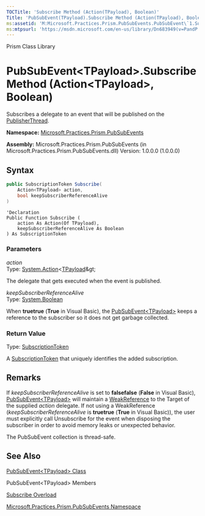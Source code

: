 ```yaml
---
TOCTitle: 'Subscribe Method (Action(TPayload), Boolean)'
Title: 'PubSubEvent(TPayload).Subscribe Method (Action(TPayload), Boolean) (Microsoft.Practices.Prism.PubSubEvents)'
ms:assetid: 'M:Microsoft.Practices.Prism.PubSubEvents.PubSubEvent\`1.Subscribe(System.Action{\`0},System.Boolean)'
ms:mtpsurl: 'https://msdn.microsoft.com/en-us/library/Dn683949(v=PandP.50)'
---
```


Prism Class Library

PubSubEvent&lt;TPayload&gt;.Subscribe Method (Action&lt;TPayload&gt;, Boolean)
================================================================================================================

Subscribes a delegate to an event that will be published on the [PublisherThread](https://msdn.microsoft.com/en-us/library/microsoft.practices.prism.pubsubevents.threadoption(v=pandp.50)).

**Namespace:** [Microsoft.Practices.Prism.PubSubEvents](https://msdn.microsoft.com/en-us/library/microsoft.practices.prism.pubsubevents(v=pandp.50))

**Assembly:** Microsoft.Practices.Prism.PubSubEvents (in Microsoft.Practices.Prism.PubSubEvents.dll) Version: 1.0.0.0 (1.0.0.0)


## Syntax


```C#
public SubscriptionToken Subscribe(
	Action<TPayload> action,
	bool keepSubscriberReferenceAlive
)
```
```VB
'Declaration
Public Function Subscribe ( 
	action As Action(Of TPayload),
	keepSubscriberReferenceAlive As Boolean
) As SubscriptionToken
```


### Parameters

*action*  
Type: [System.Action](http://msdn.microsoft.com/en-us/library/018hxwa8)&lt;[TPayload](https://msdn.microsoft.com/en-us/library/dn736103(v=pandp.50))&gt;

The delegate that gets executed when the event is published.

*keepSubscriberReferenceAlive*  
Type: [System.Boolean](http://msdn.microsoft.com/en-us/library/a28wyd50)

When **truetrue** (**True** in Visual Basic), the [PubSubEvent&lt;TPayload&gt;](https://msdn.microsoft.com/en-us/library/dn736103(v=pandp.50)) keeps a reference to the subscriber so it does not get garbage collected.

### Return Value

Type: [SubscriptionToken](https://msdn.microsoft.com/en-us/library/microsoft.practices.prism.pubsubevents.subscriptiontoken(v=pandp.50))

A [SubscriptionToken](https://msdn.microsoft.com/en-us/library/microsoft.practices.prism.pubsubevents.subscriptiontoken(v=pandp.50)) that uniquely identifies the added subscription.

Remarks
-------

<span id="remarksToggle"></span> If *keepSubscriberReferenceAlive* is set to **falsefalse** (**False** in Visual Basic), [PubSubEvent&lt;TPayload&gt;](https://msdn.microsoft.com/en-us/library/dn736103(v=pandp.50)) will maintain a [WeakReference](http://msdn.microsoft.com/en-us/library/hbh8w2zd) to the Target of the supplied *action* delegate. If not using a WeakReference (*keepSubscriberReferenceAlive* is **truetrue** (**True** in Visual Basic)), the user must explicitly call Unsubscribe for the event when disposing the subscriber in order to avoid memory leaks or unexpected behavior.

The PubSubEvent collection is thread-safe.

See Also
--------


[PubSubEvent&lt;TPayload&gt; Class](https://msdn.microsoft.com/en-us/library/dn736103(v=pandp.50))

PubSubEvent&lt;TPayload&gt; Members

[Subscribe Overload](https://msdn.microsoft.com/en-us/library/dn736298(v=pandp.50))

[Microsoft.Practices.Prism.PubSubEvents Namespace](https://msdn.microsoft.com/en-us/library/microsoft.practices.prism.pubsubevents(v=pandp.50))
